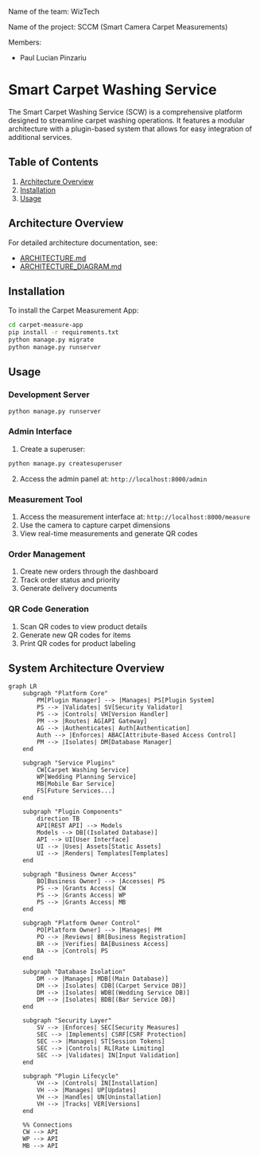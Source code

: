 Name of the team: WizTech

Name of the project: SCCM (Smart Camera Carpet Measurements)

Members:

- Paul Lucian Pinzariu

# Smart Carpet Washing Service

The Smart Carpet Washing Service (SCW) is a comprehensive platform designed to streamline carpet washing operations. It features a modular architecture with a plugin-based system that allows for easy integration of additional services.

## Table of Contents
1. [Architecture Overview](#architecture-overview)
2. [Installation](#installation)
3. [Usage](#usage)

## Architecture Overview
For detailed architecture documentation, see:
- [ARCHITECTURE.md](ARCHITECTURE.md)
- [ARCHITECTURE_DIAGRAM.md](ARCHITECTURE_DIAGRAM.md)

## Installation
To install the Carpet Measurement App:
```bash
cd carpet-measure-app
pip install -r requirements.txt
python manage.py migrate
python manage.py runserver
```

## Usage

### Development Server
```bash
python manage.py runserver
```

### Admin Interface
1. Create a superuser:
```bash
python manage.py createsuperuser
```
2. Access the admin panel at: `http://localhost:8000/admin`

### Measurement Tool
1. Access the measurement interface at: `http://localhost:8000/measure`
2. Use the camera to capture carpet dimensions
3. View real-time measurements and generate QR codes

### Order Management
1. Create new orders through the dashboard
2. Track order status and priority
3. Generate delivery documents

### QR Code Generation
1. Scan QR codes to view product details
2. Generate new QR codes for items
3. Print QR codes for product labeling


## System Architecture Overview

```mermaid
graph LR
    subgraph "Platform Core"
        PM[Plugin Manager] --> |Manages| PS[Plugin System]
        PS --> |Validates| SV[Security Validator]
        PS --> |Controls| VH[Version Handler]
        PM --> |Routes| AG[API Gateway]
        AG --> |Authenticates| Auth[Authentication]
        Auth --> |Enforces| ABAC[Attribute-Based Access Control]
        PM --> |Isolates| DM[Database Manager]
    end

    subgraph "Service Plugins"
        CW[Carpet Washing Service]
        WP[Wedding Planning Service]
        MB[Mobile Bar Service]
        FS[Future Services...]
    end

    subgraph "Plugin Components"
        direction TB
        API[REST API] --> Models
        Models --> DB[(Isolated Database)]
        API --> UI[User Interface]
        UI --> |Uses| Assets[Static Assets]
        UI --> |Renders| Templates[Templates]
    end

    subgraph "Business Owner Access"
        BO[Business Owner] --> |Accesses| PS
        PS --> |Grants Access| CW
        PS --> |Grants Access| WP
        PS --> |Grants Access| MB
    end

    subgraph "Platform Owner Control"
        PO[Platform Owner] --> |Manages| PM
        PO --> |Reviews| BR[Business Registration]
        BR --> |Verifies| BA[Business Access]
        BA --> |Controls| PS
    end

    subgraph "Database Isolation"
        DM --> |Manages| MDB[(Main Database)]
        DM --> |Isolates| CDB[(Carpet Service DB)]
        DM --> |Isolates| WDB[(Wedding Service DB)]
        DM --> |Isolates| BDB[(Bar Service DB)]
    end

    subgraph "Security Layer"
        SV --> |Enforces| SEC[Security Measures]
        SEC --> |Implements| CSRF[CSRF Protection]
        SEC --> |Manages| ST[Session Tokens]
        SEC --> |Controls| RL[Rate Limiting]
        SEC --> |Validates| IN[Input Validation]
    end

    subgraph "Plugin Lifecycle"
        VH --> |Controls| IN[Installation]
        VH --> |Manages| UP[Updates]
        VH --> |Handles| UN[Uninstallation]
        VH --> |Tracks| VER[Versions]
    end

    %% Connections
    CW --> API
    WP --> API
    MB --> API
```